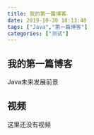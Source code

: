 ```yaml
---
title: 我的第一篇博客
date: 2019-10-30 18:13:40
tags: ["Java","第一篇博客"]
categories: ["测试"]
---
```

## 我的第一篇博客

Java未来发展前景
<!-- more -->
## 视频
这里还没有视频